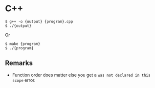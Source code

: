 # C++

```
$ g++ -o {output} {program}.cpp
$ ./{output}
```
Or
```
$ make {program}
$ ./{program}
```

## Remarks

- Function order does matter else you get a `was not declared in this scope` error.
